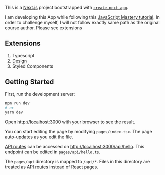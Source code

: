 This is a [Next.js](https://nextjs.org/) project bootstrapped with [`create-next-app`](https://github.com/vercel/next.js/tree/canary/packages/create-next-app).

 I am developing this App while following this [JavaScript Mastery tutorial](https://www.youtube.com/watch?v=4mOkFXyxfsU&list=PL6QREj8te1P7gixBDSU8JLvQndTEEX3c3&index=7&ab_channel=JavaScriptMastery).
In order to challenge myself, I will not follow exactly same path as the original course author. Please see extensions
## Extensions
1. Typescript
2. [Design](https://www.figma.com/file/SK9tes6tDh9GXieyJPWpxT/Project---Hekto?node-id=87%3A622)
3. Styled Components
## Getting Started

First, run the development server:

```bash
npm run dev
# or
yarn dev
```

Open [http://localhost:3000](http://localhost:3000) with your browser to see the result.

You can start editing the page by modifying `pages/index.tsx`. The page auto-updates as you edit the file.

[API routes](https://nextjs.org/docs/api-routes/introduction) can be accessed on [http://localhost:3000/api/hello](http://localhost:3000/api/hello). This endpoint can be edited in `pages/api/hello.ts`.

The `pages/api` directory is mapped to `/api/*`. Files in this directory are treated as [API routes](https://nextjs.org/docs/api-routes/introduction) instead of React pages.

